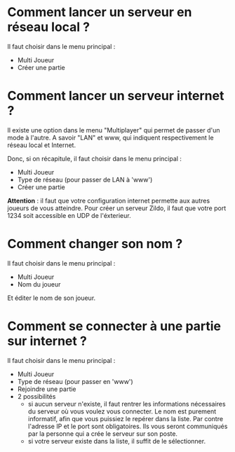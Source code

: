 # Comment lancer un serveur en réseau local ? #

Il faut choisir dans le menu principal :
  * Multi Joueur
  * Créer une partie

# Comment lancer un serveur internet ? #

Il existe une option dans le menu "Multiplayer" qui permet de passer d'un mode à l'autre. A savoir "LAN" et www, qui indiquent respectivement le réseau local et Internet.

Donc, si on récapitule, il faut choisir dans le menu principal :
  * Multi Joueur
  * Type de réseau (pour passer de LAN à 'www')
  * Créer une partie

**Attention** : il faut que votre configuration internet permette aux autres joueurs de vous atteindre. Pour créer un serveur Zildo, il faut que votre port 1234 soit accessible en UDP de l'éxterieur.

# Comment changer son nom ? #

Il faut choisir dans le menu principal :
  * Multi Joueur
  * Nom du joueur

Et éditer le nom de son joueur.

# Comment se connecter à une partie sur internet ? #

Il faut choisir dans le menu principal :
  * Multi Joueur
  * Type de réseau (pour passer en 'www')
  * Rejoindre une partie
  * 2 possibilités
    * si aucun serveur n'existe, il faut rentrer les informations nécessaires du serveur où vous voulez vous connecter. Le nom est purement informatif, afin que vous puissiez le repérer dans la liste. Par contre l'adresse IP et le port sont obligatoires. Ils vous seront communiqués par la personne qui a crée le serveur sur son poste.
    * si votre serveur existe dans la liste, il suffit de le sélectionner.
